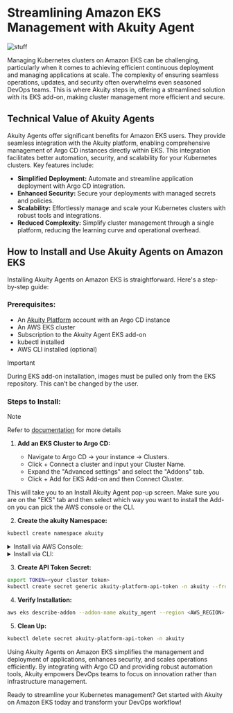 # Streamlining Amazon EKS Management with Akuity Agent

<img src="https://i.ytimg.com/vi/PJTEDKOyAxo/hqdefault.jpg" alt="stuff">

Managing Kubernetes clusters on Amazon EKS can be challenging, particularly when it comes to achieving efficient continuous deployment and managing applications at scale. The complexity of ensuring seamless operations, updates, and security often overwhelms even seasoned DevOps teams. This is where Akuity steps in, offering a streamlined solution with its EKS add-on, making cluster management more efficient and secure.

## Technical Value of Akuity Agents

Akuity Agents offer significant benefits for Amazon EKS users. They provide seamless integration with the Akuity platform, enabling comprehensive management of Argo CD instances directly within EKS. This integration facilitates better automation, security, and scalability for your Kubernetes clusters. Key features include:

- **Simplified Deployment:** Automate and streamline application deployment with Argo CD integration.
- **Enhanced Security:** Secure your deployments with managed secrets and policies.
- **Scalability:** Effortlessly manage and scale your Kubernetes clusters with robust tools and integrations.
- **Reduced Complexity:** Simplify cluster management through a single platform, reducing the learning curve and operational overhead.

## How to Install and Use Akuity Agents on Amazon EKS

Installing Akuity Agents on Amazon EKS is straightforward. Here's a step-by-step guide:

### Prerequisites:

- An [Akuity Platform](https://akuity.cloud/) account with an Argo CD instance
- An AWS EKS cluster
- Subscription to the Akuity Agent EKS add-on
- kubectl installed
- AWS CLI installed (optional)

> [!IMPORTANT]
> During EKS add-on installation, images must be pulled only from the EKS repository. This can’t be changed by the user.

### Steps to Install:

> [!NOTE]
> Refer to [documentation](https://docs.akuity.io/tutorials/eks-addon-agent-install/#create-the-akuity-namespace) for more details

1. **Add an EKS Cluster to Argo CD:**

   - Navigate to Argo CD → your instance → Clusters.
   - Click + Connect a cluster and input your Cluster Name.
   - Expand the "Advanced settings" and select the "Addons" tab.
   - Click + Add for EKS Add-on and then Connect Cluster.

This will take you to an Install Akuity Agent pop-up screen. Make sure you are on the "EKS" tab and then select which way you want to install the Add-on you can pick the AWS console or the CLI.

2. **Create the akuity Namespace:**

 ```bash
kubectl create namespace akuity
```



<details>
<summary>
Install via AWS Console:
</summary>
<br>

   - Go to the EKS cluster in the AWS console.
   - Navigate to the add-ons tab and select Get more add-ons.
   - Find and select Akuity Agent and follow the prompts to complete the installation.

<img src="https://docs.akuity.io/assets/images/eks_addon_aws_console_1-5dac538e669b7f23b40202855ba3e827.png" alt="stuff">

- Go to the Akuity Platform's Cluster page and copy the JSON from Step 1.

<img src="https://docs.akuity.io/assets/images/eks_addon_akp_cluster_add_2-74b8813acb4073b39bcf69662ff6d8ef.png" alt="stuff">

- It will look something like this.

```json
{
  "akpUrl": "https://akuity.cloud/api/v1/orgs/yx8wvj7x/argocd/instances/ssvo50jge/clusters/923arp4j/manifests"
}
```

- Select the latest version
- Expand the "Optional configuration settings"
- Copy the JSON from above into the "Configuration values" box
- Select the "Override" radio button and then hit "Next"

<img src="https://docs.akuity.io/assets/images/eks_addon_aws_console_2-e012464519cca01567dc3506b58faa61.png" alt="stuff">

- If everything looks good, click the "Create" button.

<img src="https://docs.akuity.io/assets/images/eks_addon_aws_console_3-f9a0e02b56f74f8e0e76db8bb715cab7.png" alt="stuff">

</details>

<details>
<summary>
Install via CLI:
</summary>
<br>

- **Install the Akuity Agent add-on**
- In the Install Akuity Agent pop-up screen,  enter your EKS cluster name
- Click "Copy to Clipboard" on step 2.

<img src="https://docs.akuity.io/assets/images/eks_addon_akp_cluster_add_3-6176f1feefb71fe66c84c496660262db.png" alt="stuff">

- Run the command in your terminal to apply the agent manifest.

It will look something like this

```bash
export AKP_API_URL="<The URL you got from AKP>"
aws eks create-addon --cluster-name my-cluster --addon-name akuity_agent \
   --configuration-values "{\"akpUrl\":\"$AKP_API_URL\"}" --resolve-conflicts OVERWRITE
```

</details>


3. **Create API Token Secret:**


```bash
export TOKEN=<your cluster token>
kubectl create secret generic akuity-platform-api-token -n akuity --from-literal=AKP_TOKEN="$TOKEN"
```

4. **Verify Installation:**


```bash
aws eks describe-addon --addon-name akuity_agent --region <AWS_REGION> --cluster-name <CLUSTER_NAME>
```

5. **Clean Up:**

```bash
kubectl delete secret akuity-platform-api-token -n akuity
```

Using Akuity Agents on Amazon EKS simplifies the management and deployment of applications, enhances security, and scales operations efficiently. By integrating with Argo CD and providing robust automation tools, Akuity empowers DevOps teams to focus on innovation rather than infrastructure management.

Ready to streamline your Kubernetes management? Get started with Akuity on Amazon EKS today and transform your DevOps workflow!
